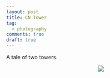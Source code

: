 ```yaml
---
layout: post
title: CN Tower
tag:
  - photography
comments: true
draft: true
---
```


A tale of two towers.

<div align="center">
  <img src="https://shawenyao.github.io/Photos/2019.09.05 Toronto Islands/0W4A5717.jpg" />
</div>
